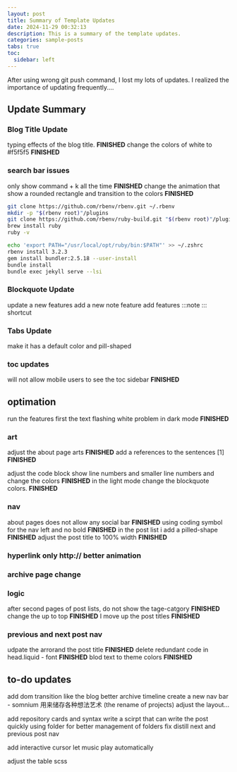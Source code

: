 ```yaml
---
layout: post
title: Summary of Template Updates
date: 2024-11-29 00:32:13
description: This is a summary of the template updates.
categories: sample-posts
tabs: true
toc:
  sidebar: left
---
```


After using wrong git push command, I lost my lots of updates. I realized the importance of updating frequently....

## Update Summary

### Blog Title Update

typing effects of the blog title. **FINISHED**
change the colors of white to #f5f5f5 **FINISHED**

### search bar issues

only show command + k all the time **FINISHED**
change the animation that show a rounded rectangle and transition to the colors **FINISHED**

```bash
git clone https://github.com/rbenv/rbenv.git ~/.rbenv
mkdir -p "$(rbenv root)"/plugins
git clone https://github.com/rbenv/ruby-build.git "$(rbenv root)"/plugins/ruby-buildr
brew install ruby
ruby -v

echo 'export PATH="/usr/local/opt/ruby/bin:$PATH"' >> ~/.zshrc
rbenv install 3.2.3
gem install bundler:2.5.18 --user-install
bundle install
bundle exec jekyll serve --lsi
```

### Blockquote Update

update a new features
add a new note feature
add features :::note ::: shortcut

### Tabs Update

make it has a default color and pill-shaped

### toc updates

will not allow mobile users to see the toc sidebar **FINISHED**

## optimation

run the features first the text flashing white problem in dark mode **FINISHED**

### art

adjust the about page arts **FINISHED**
add a references to the sentences [1] **FINISHED**

adjust the code block show line numbers and smaller line numbers and change the colors **FINISHED**
in the light mode change the blockquote colors. **FINISHED**

### nav

about pages does not allow any social bar **FINISHED**
using coding symbol for the nav left and no bold **FINISHED**
in the post list i add a pilled-shape **FINISHED**
adjust the post title to 100% width **FINISHED**

### hyperlink only http:// better animation

### archive page change

### logic

after second pages of post lists, do not show the tage-catgory **FINISHED**
change the up to top **FINISHED**
I move up the post titles **FINISHED**

### previous and next post nav

udpate the arrorand the post title **FINISHED**
delete redundant code in head.liquid - font **FINISHED**
blod text to theme colors **FINISHED**

## to-do updates

add dom transition like the blog
better archive timeline
create a new nav bar - somnium 用来储存各种想法艺术 (the rename of projects) adjust the layout...

add repository cards and syntax
write a scirpt that can write the post quickly
using folder for better management of folders
fix distill next and previous post nav

add interactive cursor
let music play automatically

adjust the table scss
